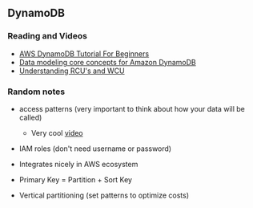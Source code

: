 ## DynamoDB

### Reading and Videos

- [AWS DynamoDB Tutorial For Beginners](https://www.youtube.com/watch?v=2k2GINpO308&list=PL9nWRykSBSFi5QD8ssI0W5odL9S0309E2)
- [Data modeling core concepts for Amazon DynamoDB](https://www.youtube.com/watch?v=l-Urbf4BaWg)
- [Understanding RCU's and WCU](https://stackoverflow.com/a/71544921)

### Random notes

- access patterns (very important to think about how your data will be called)
  - Very cool [video](https://youtu.be/XvD2FrS5yYM?si=d-tx7jZ3NjgLXKwS)
- IAM roles (don't need username or password)
- Integrates nicely in AWS ecosystem

- Primary Key = Partition + Sort Key

- Vertical partitioning (set patterns to optimize costs)
